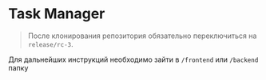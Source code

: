# Task Manager

> После клонирования репозитория обязательно переключиться на `release/rc-3`.  

Для дальнейших инструкций необходимо зайти в `/frontend` или `/backend` папку 
